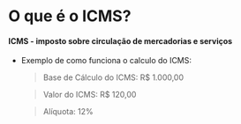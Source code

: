 # O que é o ICMS?
 
#### ICMS - imposto sobre circulação de mercadorias e serviços

>

* Exemplo de como funciona o calculo do ICMS:

	>Base de Cálculo do ICMS: R$ 1.000,00
	
	>Valor do ICMS: R$ 120,00
		
	>Alíquota: 12%